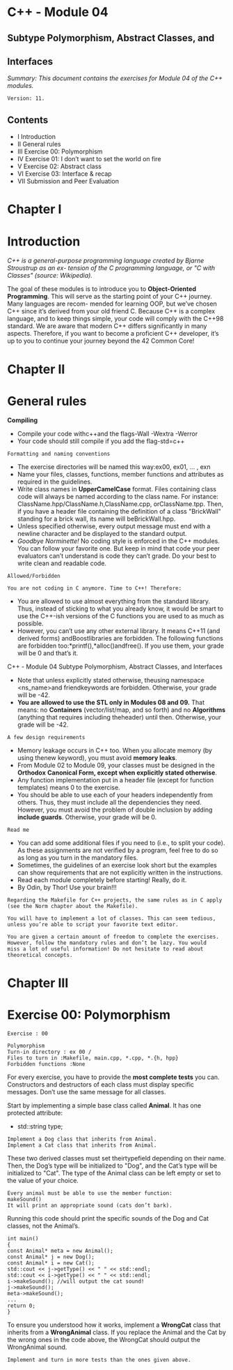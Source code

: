 # C++ - Module 04

## Subtype Polymorphism, Abstract Classes, and

## Interfaces

_Summary: This document contains the exercises for Module 04 of the C++ modules._

```
Version: 11.
```

## Contents

- I Introduction
- II General rules
- III Exercise 00: Polymorphism
- IV Exercise 01: I don’t want to set the world on fire
- V Exercise 02: Abstract class
- VI Exercise 03: Interface & recap
- VII Submission and Peer Evaluation


# Chapter I

# Introduction

_C++ is a general-purpose programming language created by Bjarne Stroustrup as an ex-
tension of the C programming language, or "C with Classes" (source: Wikipedia)._

The goal of these modules is to introduce you to **Object-Oriented Programming**.
This will serve as the starting point of your C++ journey. Many languages are recom-
mended for learning OOP, but we’ve chosen C++ since it’s derived from your old friend
C. Because C++ is a complex language, and to keep things simple, your code will comply
with the C++98 standard.
We are aware that modern C++ differs significantly in many aspects. Therefore, if
you want to become a proficient C++ developer, it’s up to you to continue your journey
beyond the 42 Common Core!


# Chapter II

# General rules

**Compiling**

- Compile your code withc++and the flags-Wall -Wextra -Werror
- Your code should still compile if you add the flag-std=c++

```
Formatting and naming conventions
```
- The exercise directories will be named this way:ex00, ex01, ... , exn
- Name your files, classes, functions, member functions and attributes as required in
    the guidelines.
- Write class names in **UpperCamelCase** format. Files containing class code will
    always be named according to the class name. For instance:
    ClassName.hpp/ClassName.h,ClassName.cpp, orClassName.tpp. Then, if you
    have a header file containing the definition of a class "BrickWall" standing for a
    brick wall, its name will beBrickWall.hpp.
- Unless specified otherwise, every output message must end with a newline character
    and be displayed to the standard output.
- _Goodbye Norminette!_ No coding style is enforced in the C++ modules. You can
    follow your favorite one. But keep in mind that code your peer evaluators can’t
    understand is code they can’t grade. Do your best to write clean and readable code.

```
Allowed/Forbidden
```
```
You are not coding in C anymore. Time to C++! Therefore:
```
- You are allowed to use almost everything from the standard library. Thus, instead
    of sticking to what you already know, it would be smart to use the C++-ish versions
    of the C functions you are used to as much as possible.
- However, you can’t use any other external library. It means C++11 (and derived
    forms) andBoostlibraries are forbidden. The following functions are forbidden
    too:*printf(),*alloc()andfree(). If you use them, your grade will be 0 and
    that’s it.


C++ - Module 04 Subtype Polymorphism, Abstract Classes, and Interfaces

- Note that unless explicitly stated otherwise, theusing namespace <ns_name>and
    friendkeywords are forbidden. Otherwise, your grade will be -42.
- **You are allowed to use the STL only in Modules 08 and 09.** That means:
    no **Containers** (vector/list/map, and so forth) and no **Algorithms** (anything that
    requires including the<algorithm>header) until then. Otherwise, your grade will
    be -42.

```
A few design requirements
```
- Memory leakage occurs in C++ too. When you allocate memory (by using thenew
    keyword), you must avoid **memory leaks**.
- From Module 02 to Module 09, your classes must be designed in the **Orthodox**
    **Canonical Form, except when explicitly stated otherwise**.
- Any function implementation put in a header file (except for function templates)
    means 0 to the exercise.
- You should be able to use each of your headers independently from others. Thus,
    they must include all the dependencies they need. However, you must avoid the
    problem of double inclusion by adding **include guards**. Otherwise, your grade will
    be 0.

```
Read me
```
- You can add some additional files if you need to (i.e., to split your code). As these
    assignments are not verified by a program, feel free to do so as long as you turn in
    the mandatory files.
- Sometimes, the guidelines of an exercise look short but the examples can show
    requirements that are not explicitly written in the instructions.
- Read each module completely before starting! Really, do it.
- By Odin, by Thor! Use your brain!!!

```
Regarding the Makefile for C++ projects, the same rules as in C apply
(see the Norm chapter about the Makefile).
```
```
You will have to implement a lot of classes. This can seem tedious,
unless you’re able to script your favorite text editor.
```
```
You are given a certain amount of freedom to complete the exercises.
However, follow the mandatory rules and don’t be lazy. You would
miss a lot of useful information! Do not hesitate to read about
theoretical concepts.
```
# Chapter III

# Exercise 00: Polymorphism
```
Exercise : 00
```
```
Polymorphism
Turn-in directory : ex 00 /
Files to turn in :Makefile, main.cpp, *.cpp, *.{h, hpp}
Forbidden functions :None
```
For every exercise, you have to provide the **most complete tests** you can.
Constructors and destructors of each class must display specific messages. Don’t use the
same message for all classes.

Start by implementing a simple base class called **Animal**. It has one protected
attribute:

- std::string type;

```
Implement a Dog class that inherits from Animal.
Implement a Cat class that inherits from Animal.
```
These two derived classes must set theirtypefield depending on their name. Then,
the Dog’s type will be initialized to "Dog", and the Cat’s type will be initialized to "Cat".
The type of the Animal class can be left empty or set to the value of your choice.

```
Every animal must be able to use the member function:
makeSound()
It will print an appropriate sound (cats don’t bark).
```
Running this code should print the specific sounds of the Dog and Cat classes, not
the Animal’s.

```
int main()
{
const Animal* meta = new Animal();
const Animal* j = new Dog();
const Animal* i = new Cat();
std::cout << j->getType() << " " << std::endl;
std::cout << i->getType() << " " << std::endl;
i->makeSound(); //will output the cat sound!
j->makeSound();
meta->makeSound();
...
return 0;
}
```
To ensure you understood how it works, implement a **WrongCat** class that inherits
from a **WrongAnimal** class. If you replace the Animal and the Cat by the wrong ones
in the code above, the WrongCat should output the WrongAnimal sound.

```
Implement and turn in more tests than the ones given above.
```
